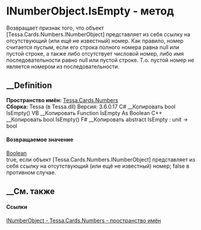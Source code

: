 # INumberObject.IsEmpty - метод
Возвращает признак того, что объект [Tessa.Cards.Numbers.INumberObject]
представляет из себя ссылку на отсутствующий (или ещё не известный) номер. Как
правило, номер считается пустым, если его строка полного номера равна null или
пустой строке, а также либо отсутствует числовой номер, либо имя
последовательности равно null или пустой строке. Т.о. пустой номер не является
номером из последовательности.
## __Definition
 **Пространство имён:** [Tessa.Cards.Numbers](N_Tessa_Cards_Numbers.htm)  
 **Сборка:** Tessa (в Tessa.dll) Версия: 3.6.0.17
C# __Копировать
     bool IsEmpty()
VB __Копировать
     Function IsEmpty As Boolean
C++ __Копировать
     bool IsEmpty()
F# __Копировать
     abstract IsEmpty : unit -> bool 
#### Возвращаемое значение
[Boolean](https://learn.microsoft.com/dotnet/api/system.boolean)  
true, если объект [Tessa.Cards.Numbers.INumberObject] представляет из себя
ссылку на отсутствующий (или ещё не известный) номер; false в противном
случае.
## __См. также
#### Ссылки
[INumberObject - ](T_Tessa_Cards_Numbers_INumberObject.htm)
[Tessa.Cards.Numbers - пространство имён](N_Tessa_Cards_Numbers.htm)

